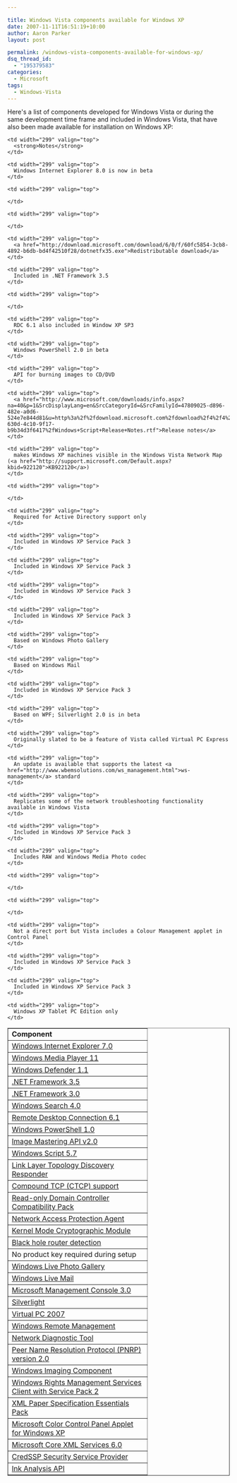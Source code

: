 ```yaml
---

title: Windows Vista components available for Windows XP
date: 2007-11-11T16:51:19+10:00
author: Aaron Parker
layout: post

permalink: /windows-vista-components-available-for-windows-xp/
dsq_thread_id:
  - "195379583"
categories:
  - Microsoft
tags:
  - Windows-Vista
---
```

Here's a list of components developed for Windows Vista or during the same development time frame and included in Windows Vista, that have also been made available for installation on Windows XP:

<table border="1" cellspacing="0" cellpadding="2" width="600">
  <tr>
    <td width="299" valign="top">
      <strong>Component</strong>
    </td>
    
    <td width="299" valign="top">
      <strong>Notes</strong>
    </td>
  </tr>
  
  <tr>
    <td width="299" valign="top">
      <a href="http://www.microsoft.com/downloads/details.aspx?FamilyID=9ae91ebe-3385-447c-8a30-081805b2f90b&DisplayLang=en">Windows Internet Explorer 7.0</a>
    </td>
    
    <td width="299" valign="top">
      Windows Internet Explorer 8.0 is now in beta
    </td>
  </tr>
  
  <tr>
    <td width="299" valign="top">
      <a href="http://www.microsoft.com/downloads/details.aspx?FamilyID=1d224714-e238-4e45-8668-5166114010ca&DisplayLang=en">Windows Media Player 11</a>
    </td>
    
    <td width="299" valign="top">
       
    </td>
  </tr>
  
  <tr>
    <td width="299" valign="top">
      <a href="http://www.microsoft.com/downloads/details.aspx?FamilyID=435bfce7-da2b-4a6a-afa4-f7f14e605a0d&DisplayLang=en">Windows Defender 1.1</a>
    </td>
    
    <td width="299" valign="top">
       
    </td>
  </tr>
  
  <tr>
    <td width="299" valign="top">
      <a href="http://www.microsoft.com/downloads/details.aspx?FamilyID=333325fd-ae52-4e35-b531-508d977d32a6&DisplayLang=en">.NET Framework 3.5</a>
    </td>
    
    <td width="299" valign="top">
      <a href="http://download.microsoft.com/download/6/0/f/60fc5854-3cb8-4892-b6db-bd4f42510f28/dotnetfx35.exe">Redistributable download</a>
    </td>
  </tr>
  
  <tr>
    <td width="299" valign="top">
      <a href="http://www.microsoft.com/downloads/details.aspx?FamilyID=10cc340b-f857-4a14-83f5-25634c3bf043&DisplayLang=en">.NET Framework 3.0</a>
    </td>
    
    <td width="299" valign="top">
      Included in .NET Framework 3.5
    </td>
  </tr>
  
  <tr>
    <td width="299" valign="top">
      <a href="http://www.microsoft.com/windows/products/winfamily/desktopsearch/choose/windowssearch4.mspx">Windows Search 4.0</a>
    </td>
    
    <td width="299" valign="top">
       
    </td>
  </tr>
  
  <tr>
    <td width="299" valign="top">
      <a href="http://www.microsoft.com/downloads/details.aspx?FamilyID=6e1ec93d-bdbd-4983-92f7-479e088570ad&DisplayLang=en">Remote Desktop Connection 6.1</a>
    </td>
    
    <td width="299" valign="top">
      RDC 6.1 also included in Window XP SP3
    </td>
  </tr>
  
  <tr>
    <td width="299" valign="top">
      <a href="http://www.microsoft.com/downloads/details.aspx?FamilyID=6ccb7e0d-8f1d-4b97-a397-47bcc8ba3806&DisplayLang=en">Windows PowerShell 1.0</a>
    </td>
    
    <td width="299" valign="top">
      Windows PowerShell 2.0 in beta
    </td>
  </tr>
  
  <tr>
    <td width="299" valign="top">
      <a href="http://www.microsoft.com/downloads/details.aspx?FamilyID=b5f726f1-4ace-455d-bad7-abc4dd2f147b&DisplayLang=en">Image Mastering API v2.0</a>
    </td>
    
    <td width="299" valign="top">
      API for burning images to CD/DVD
    </td>
  </tr>
  
  <tr>
    <td width="299" valign="top">
      <a href="http://www.microsoft.com/downloads/details.aspx?FamilyID=47809025-d896-482e-a0d6-524e7e844d81&DisplayLang=en">Windows Script 5.7</a>
    </td>
    
    <td width="299" valign="top">
      <a href="http://www.microsoft.com/downloads/info.aspx?na=40&p=1&SrcDisplayLang=en&SrcCategoryId=&SrcFamilyId=47809025-d896-482e-a0d6-524e7e844d81&u=http%3a%2f%2fdownload.microsoft.com%2fdownload%2f4%2f4%2fd%2f44de8a9e-630d-4c10-9f17-b9b34d3f6417%2fWindows+Script+Release+Notes.rtf">Release notes</a>
    </td>
  </tr>
  
  <tr>
    <td width="299" valign="top">
      <a href="http://www.microsoft.com/downloads/details.aspx?FamilyID=4f01a31d-ee46-481e-ba11-37f485fa34ea&DisplayLang=en">Link Layer Topology Discovery Responder</a>
    </td>
    
    <td width="299" valign="top">
      makes Windows XP machines visible in the Windows Vista Network Map (<a href="http://support.microsoft.com/Default.aspx?kbid=922120">KB922120</a>)
    </td>
  </tr>
  
  <tr>
    <td width="299" valign="top">
      <a href="http://support.microsoft.com/kb/949316/">Compound TCP (CTCP) support</a>
    </td>
    
    <td width="299" valign="top">
       
    </td>
  </tr>
  
  <tr>
    <td width="299" valign="top">
      <a href="http://support.microsoft.com/kb/944043">Read-only Domain Controller Compatibility Pack</a>
    </td>
    
    <td width="299" valign="top">
      Required for Active Directory support only
    </td>
  </tr>
  
  <tr>
    <td width="299" valign="top">
      <a href="http://technet.microsoft.com/en-us/network/bb545879.aspx">Network Access Protection Agent</a>
    </td>
    
    <td width="299" valign="top">
      Included in Windows XP Service Pack 3
    </td>
  </tr>
  
  <tr>
    <td width="299" valign="top">
      <a href="http://www.microsoft.com/technet/archive/security/topics/issues/fipsdrsp.mspx?mfr=true">Kernel Mode Cryptographic Module</a>
    </td>
    
    <td width="299" valign="top">
      Included in Windows XP Service Pack 3
    </td>
  </tr>
  
  <tr>
    <td width="299" valign="top">
      <a href="http://support.microsoft.com/kb/925280/en">Black hole router detection</a>
    </td>
    
    <td width="299" valign="top">
      Included in Windows XP Service Pack 3
    </td>
  </tr>
  
  <tr>
    <td width="299" valign="top">
      No product key required during setup
    </td>
    
    <td width="299" valign="top">
      Included in Windows XP Service Pack 3
    </td>
  </tr>
  
  <tr>
    <td width="299" valign="top">
      <a href="http://get.live.com">Windows Live Photo Gallery</a>
    </td>
    
    <td width="299" valign="top">
      Based on Windows Photo Gallery
    </td>
  </tr>
  
  <tr>
    <td width="299" valign="top">
      <a href="http://get.live.com">Windows Live Mail</a>
    </td>
    
    <td width="299" valign="top">
      Based on Windows Mail
    </td>
  </tr>
  
  <tr>
    <td width="299" valign="top">
      <a href="http://www.microsoft.com/downloads/details.aspx?FamilyID=61fc1c66-06f2-463c-82a2-cf20902ffae0&DisplayLang=en">Microsoft Management Console 3.0</a>
    </td>
    
    <td width="299" valign="top">
      Included in Windows XP Service Pack 3
    </td>
  </tr>
  
  <tr>
    <td width="299" valign="top">
      <a href="http://www.microsoft.com/silverlight/why-compelling.aspx">Silverlight</a>
    </td>
    
    <td width="299" valign="top">
      Based on WPF; Silverlight 2.0 is in beta
    </td>
  </tr>
  
  <tr>
    <td width="299" valign="top">
      <a href="http://www.microsoft.com/windows/products/winfamily/virtualpc/default.mspx">Virtual PC 2007</a>
    </td>
    
    <td width="299" valign="top">
      Originally slated to be a feature of Vista called Virtual PC Express
    </td>
  </tr>
  
  <tr>
    <td width="299" valign="top">
      <a href="http://www.microsoft.com/downloads/details.aspx?FamilyID=845289ca-16cc-4c73-8934-dd46b5ed1d33&DisplayLang=en">Windows Remote Management</a>
    </td>
    
    <td width="299" valign="top">
      An update is available that supports the latest <a href="http://www.wbemsolutions.com/ws_management.html">ws-management</a> standard
    </td>
  </tr>
  
  <tr>
    <td width="299" valign="top">
      <a href="http://www.microsoft.com/downloads/details.aspx?FamilyId=EA541E8E-85A3-4D2F-A3A4-B329D03FC2FA&displaylang=en">Network Diagnostic Tool</a>
    </td>
    
    <td width="299" valign="top">
      Replicates some of the network troubleshooting functionality available in Windows Vista
    </td>
  </tr>
  
  <tr>
    <td width="299" valign="top">
      <a href="http://www.microsoft.com/downloads/details.aspx?FamilyID=55219164-ec71-4a32-a648-4ed2582ebc7c&DisplayLang=en">Peer Name Resolution Protocol (PNRP) version 2.0</a>
    </td>
    
    <td width="299" valign="top">
      Included in Windows XP Service Pack 3
    </td>
  </tr>
  
  <tr>
    <td width="299" valign="top">
      <a href="http://www.microsoft.com/downloads/details.aspx?FamilyID=8e011506-6307-445b-b950-215def45ddd8&DisplayLang=en">Windows Imaging Component</a>
    </td>
    
    <td width="299" valign="top">
      Includes RAW and Windows Media Photo codec
    </td>
  </tr>
  
  <tr>
    <td width="299" valign="top">
      <a href="http://www.microsoft.com/downloads/details.aspx?FamilyID=02da5107-2919-414b-a5a3-3102c7447838&DisplayLang=en">Windows Rights Management Services Client with Service Pack 2</a>
    </td>
    
    <td width="299" valign="top">
       
    </td>
  </tr>
  
  <tr>
    <td width="299" valign="top">
      <a href="http://www.microsoft.com/downloads/details.aspx?FamilyID=b8dcffdd-e3a5-44cc-8021-7649fd37ffee&DisplayLang=en">XML Paper Specification Essentials Pack</a>
    </td>
    
    <td width="299" valign="top">
       
    </td>
  </tr>
  
  <tr>
    <td width="299" valign="top">
      <a href="http://www.microsoft.com/downloads/details.aspx?FamilyID=1e33dca0-7721-43ca-9174-7f8d429fbb9e&DisplayLang=en">Microsoft Color Control Panel Applet for Windows XP</a>
    </td>
    
    <td width="299" valign="top">
      Not a direct port but Vista includes a Colour Management applet in Control Panel
    </td>
  </tr>
  
  <tr>
    <td width="299" valign="top">
      <a href="http://www.microsoft.com/downloads/details.aspx?FamilyID=993c0bcf-3bcf-4009-be21-27e85e1857b1&DisplayLang=en">Microsoft Core XML Services 6.0</a>
    </td>
    
    <td width="299" valign="top">
      Included in Windows XP Service Pack 3
    </td>
  </tr>
  
  <tr>
    <td width="299" valign="top">
      <a href="http://support.microsoft.com/kb/951608">CredSSP Security Service Provider</a>
    </td>
    
    <td width="299" valign="top">
      Included in Windows XP Service Pack 3
    </td>
  </tr>
  
  <tr>
    <td width="299" valign="top">
      <a href="http://www.microsoft.com/downloads/details.aspx?FamilyID=884012e7-dd97-4dbc-bf79-68ce8ee2b590&DisplayLang=en">Ink Analysis API</a>
    </td>
    
    <td width="299" valign="top">
      Windows XP Tablet PC Edition only
    </td>
  </tr>
</table>